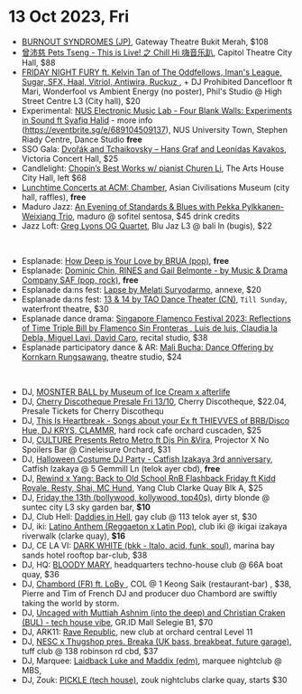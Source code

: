 # 13 Oct 2023, Fri
- [BURNOUT SYNDROMES (JP)](https://www.sistic.com.sg/events/burnout1023), Gateway Theatre Bukit Merah, $108
- [曾沛慈 Pets Tseng - This is Live! 之 Chill Hi 嗨音乐趴](https://www.sistic.com.sg/events/chill1023), Capitol Theatre City Hall, $88
- [FRIDAY NIGHT FURY ft. Kelvin Tan of The Oddfellows, Iman's League, Sugar, SFX, Haal, Vitriol, Antiwira, Ruckuz ](https://www.instagram.com/p/Cx4i6KoS59k/), + DJ Prohibited Dancefloor ft Mari, Wonderfool vs  Ambient Energy (no poster),  Phil's Studio @ High Street Centre L3 (City hall), $20
- Experimental: [NUS Electronic Music Lab - Four Blank Walls: Experiments in Sound ft Syafiq Halid](https://www.instagram.com/p/CySApA9hk0h/) - more info (https://eventbrite.sg/e/689104509137), NUS University Town, Stephen Riady Centre, Dance Studio **free**
- SSO Gala: [Dvořák and Tchaikovsky – Hans Graf and Leonidas Kavakos](https://www.sistic.com.sg/events/230411SSO), Victoria Concert Hall, $25
- Candlelight: [Chopin’s Best Works w/ pianist Churen Li](https://feverup.com/m/95674), The Arts House City Hall, left $68 
- [Lunchtime Concerts at ACM: Chamber](https://acmltcchamber13oct.peatix.com/), Asian Civilisations Museum (city hall, raffles), **free**
- Maduro Jazz: [An Evening of Standards & Blues with Pekka Pylkkanen-Weixiang Trio](https://eventbrite.com/e/726627832407), maduro @ sofitel sentosa, $45 drink credits
- Jazz Loft: [Greg Lyons OG Quartet](https://eventbrite.sg/e/725925852767), Blu Jaz L3 @ bali ln (bugis), $22

&nbsp;


- Esplanade: [How Deep is Your Love by BRUA (pop)](https://esplanade.com/whats-on/festivals-and-series/free-programmes/2023/popaholic/how-deep-is-your-love), **free**
- Esplanade: [Dominic Chin, RINES and Gail Belmonte - by Music & Drama Company SAF (pop, rock)](https://esplanade.com/whats-on/festivals-and-series/free-programmes/2023/popaholic/music-and-drama-company), **free**
- Esplanade da:ns fest: [Lapse by Melati Suryodarmo](https://esplanade.com/whats-on/festivals-and-series/series/dans-focus/events/lapse), annexe, $20
- Esplanade da:ns fest: [13 & 14 by TAO Dance Theater (CN)](https://esplanade.com/whats-on/festivals-and-series/series/dans-focus/events/13-and-14), `Till Sunday`, waterfront theatre, $30
- Esplanade dance drama: [Singapore Flamenco Festival 2023: Reflections of Time Triple Bill by Flamenco Sin Fronteras , Luis de luis, Claudia la Debla, Miguel Lavi, David Caro](https://www.sistic.com.sg/events/flamenco1023), recital studio, $38
- Esplanade participatory dance & AR: [Mali Bucha: Dance Offering by Kornkarn Rungsawang](https://esplanade.com/whats-on/festivals-and-series/series/dans-focus/events/mali-bucha-dance-offering), theatre studio, $24

&nbsp;
 
- DJ, [MOSNTER BALL by Museum of Ice Cream x afterlife](https://www.instagram.com/p/Cx-QuEVhgaE/)
- DJ, [Cherry Discotheque Presale Fri 13/10](https://eventbrite.sg/e/732943091517), Cherry Discotheque, $22.04, Presale Tickets for Cherry Discothequ
- DJ, [This Is Heartbreak - Songs about your Ex ft THIEVVES of BRB/Disco Hue, DJ KRYS, CLAMMR](https://www.instagram.com/p/CxaOcyovTdV/), hard rock cafe orchard cuscaden, $25
- DJ, [CULTURE Presents Retro Metro ft Djs Pin &Vira](https://culture-retro-metro-4.peatix.com/), Projector X No Spoilers Bar @ Cineleisure Orchard, $31
-  DJ, [Halloween Costume DJ Party - Catfish Izakaya 3rd anniversary](https://eventbrite.sg/e/725978771047), Catfish Izakaya @ 5 Gemmill Ln (telok ayer cbd), **free**
- DJ, [Rewind x Yang: Back to Old School RnB Flashback Friday ft Kidd Royale, Resty, Shai, MC Hund](https://eventbrite.com/e/721051222617), Yang Club Clarke Quay Blk A, $25
- DJ, [Friday the 13th (bollywood, kollywood, top40s)](https://fridaythe13th.peatix.com/), dirty blonde @ suntec city L3 sky garden bar, **$10**
- DJ, Club Hell: [Daddies in Hell](https://clubhell1310.peatix.com/), gay club @ 113 telok ayer st, $30
- DJ, iki: [Latino Anthem (Reggaeton x Latin Pop)](https://eventbrite.sg/e/733290350177), club iki @ ikigai izakaya riverwalk (clarke quay), **$16**
- DJ, CE LA VI: [DARK WHITE (bkk - Italo, acid, funk, soul)](https://www.celavi.com/en/singapore/event/sg-event-dark-white/), marina bay sands hotel rooftop bar-club, $38
- DJ, HQ: [BLOODY MARY](https://eventbrite.sg/e/723820505617), headquarters techno-house club @ 66A boat quay, $36
- DJ, [Chambord (FR) ft. LoBy ](https://eventbrite.com/e/733210180387), COL @ 1 Keong Saik (restaurant-bar) , $38, Pierre and Tim of French DJ and producer duo Chambord are swiftly taking the world by storm.
- DJ, [Uncaged with Muttiah Ashnim (into the deep) and Christian Craken (BUL) - tech house vibe](https://eventbrite.sg/e/707304174827), GR.ID Mall Selegie B1, $70
- DJ, ARK11: [Rave Republic](https://www.instagram.com/p/CyLENBjSCux/), new club at orchard central Level 11
- DJ, [NESC x Thugshop pres. Breaka (UK bass, breakbeat, future garage)](https://eventbrite.sg/e/716778914027), tuff club @ 138 robinson rd cbd, $37
- DJ, Marquee: [Laidback Luke and Maddix (edm)](https://marqueesingapore.com/event/marquee-presents-laidback-luke-and-maddix/), marquee nightclub @ MBS, 
- DJ, Zouk: [PICKLE (tech house)](https://www.instagram.com/p/CxNXTzpyPnC/), zouk nightclubs clarke quay, starts $30

